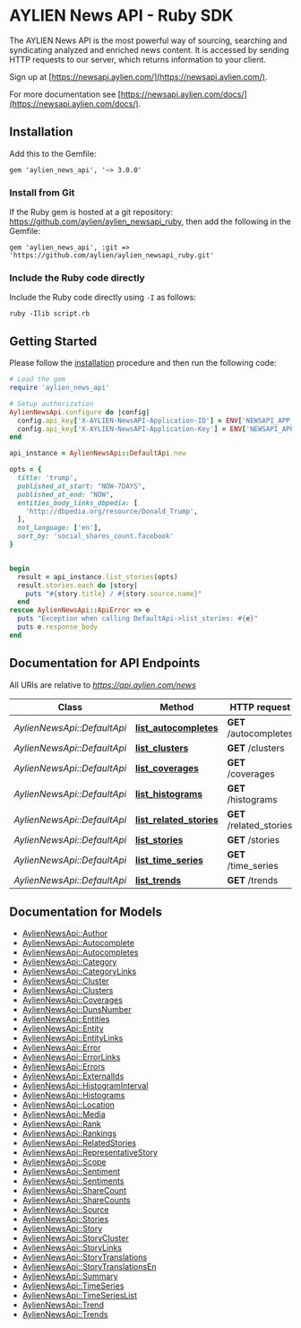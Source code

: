 # AYLIEN News API - Ruby SDK

The AYLIEN News API is the most powerful way of sourcing, searching and syndicating analyzed and enriched news content. It is accessed by sending HTTP requests to our server, which returns information to your client. 

Sign up at [https://newsapi.aylien.com/](https://newsapi.aylien.com/).

For more documentation see [https://newsapi.aylien.com/docs/](https://newsapi.aylien.com/docs/).

## Installation

Add this to the Gemfile:

    gem 'aylien_news_api', '~> 3.0.0'

### Install from Git

If the Ruby gem is hosted at a git repository: https://github.com/aylien/aylien_newsapi_ruby, then add the following in the Gemfile:

    gem 'aylien_news_api', :git => 'https://github.com/aylien/aylien_newsapi_ruby.git'

### Include the Ruby code directly

Include the Ruby code directly using `-I` as follows:

```shell
ruby -Ilib script.rb
```

## Getting Started

Please follow the [installation](#installation) procedure and then run the following code:
```ruby
# Load the gem
require 'aylien_news_api'

# Setup authorization
AylienNewsApi.configure do |config|
  config.api_key['X-AYLIEN-NewsAPI-Application-ID'] = ENV['NEWSAPI_APP_ID']
  config.api_key['X-AYLIEN-NewsAPI-Application-Key'] = ENV['NEWSAPI_APP_KEY']
end

api_instance = AylienNewsApi::DefaultApi.new

opts = {
  title: 'trump',
  published_at_start: "NOW-7DAYS",
  published_at_end: "NOW",
  entities_body_links_dbpedia: [
    'http://dbpedia.org/resource/Donald_Trump',
  ],
  not_language: ['en'],
  sort_by: 'social_shares_count.facebook'
}


begin
  result = api_instance.list_stories(opts)
  result.stories.each do |story|
    puts "#{story.title} / #{story.source.name}"
  end
rescue AylienNewsApi::ApiError => e
  puts "Exception when calling DefaultApi->list_stories: #{e}"
  puts e.response_body
end
```

## Documentation for API Endpoints

All URIs are relative to *https://api.aylien.com/news*

Class | Method | HTTP request | Description
------------ | ------------- | ------------- | -------------
*AylienNewsApi::DefaultApi* | [**list_autocompletes**](docs/DefaultApi.md#list_autocompletes) | **GET** /autocompletes | List autocompletes
*AylienNewsApi::DefaultApi* | [**list_clusters**](docs/DefaultApi.md#list_clusters) | **GET** /clusters | List Clusters
*AylienNewsApi::DefaultApi* | [**list_coverages**](docs/DefaultApi.md#list_coverages) | **GET** /coverages | List coverages
*AylienNewsApi::DefaultApi* | [**list_histograms**](docs/DefaultApi.md#list_histograms) | **GET** /histograms | List histograms
*AylienNewsApi::DefaultApi* | [**list_related_stories**](docs/DefaultApi.md#list_related_stories) | **GET** /related_stories | List related stories
*AylienNewsApi::DefaultApi* | [**list_stories**](docs/DefaultApi.md#list_stories) | **GET** /stories | List Stories
*AylienNewsApi::DefaultApi* | [**list_time_series**](docs/DefaultApi.md#list_time_series) | **GET** /time_series | List time series
*AylienNewsApi::DefaultApi* | [**list_trends**](docs/DefaultApi.md#list_trends) | **GET** /trends | List trends


## Documentation for Models

 - [AylienNewsApi::Author](docs/Author.md)
 - [AylienNewsApi::Autocomplete](docs/Autocomplete.md)
 - [AylienNewsApi::Autocompletes](docs/Autocompletes.md)
 - [AylienNewsApi::Category](docs/Category.md)
 - [AylienNewsApi::CategoryLinks](docs/CategoryLinks.md)
 - [AylienNewsApi::Cluster](docs/Cluster.md)
 - [AylienNewsApi::Clusters](docs/Clusters.md)
 - [AylienNewsApi::Coverages](docs/Coverages.md)
 - [AylienNewsApi::DunsNumber](docs/DunsNumber.md)
 - [AylienNewsApi::Entities](docs/Entities.md)
 - [AylienNewsApi::Entity](docs/Entity.md)
 - [AylienNewsApi::EntityLinks](docs/EntityLinks.md)
 - [AylienNewsApi::Error](docs/Error.md)
 - [AylienNewsApi::ErrorLinks](docs/ErrorLinks.md)
 - [AylienNewsApi::Errors](docs/Errors.md)
 - [AylienNewsApi::ExternalIds](docs/ExternalIds.md)
 - [AylienNewsApi::HistogramInterval](docs/HistogramInterval.md)
 - [AylienNewsApi::Histograms](docs/Histograms.md)
 - [AylienNewsApi::Location](docs/Location.md)
 - [AylienNewsApi::Media](docs/Media.md)
 - [AylienNewsApi::Rank](docs/Rank.md)
 - [AylienNewsApi::Rankings](docs/Rankings.md)
 - [AylienNewsApi::RelatedStories](docs/RelatedStories.md)
 - [AylienNewsApi::RepresentativeStory](docs/RepresentativeStory.md)
 - [AylienNewsApi::Scope](docs/Scope.md)
 - [AylienNewsApi::Sentiment](docs/Sentiment.md)
 - [AylienNewsApi::Sentiments](docs/Sentiments.md)
 - [AylienNewsApi::ShareCount](docs/ShareCount.md)
 - [AylienNewsApi::ShareCounts](docs/ShareCounts.md)
 - [AylienNewsApi::Source](docs/Source.md)
 - [AylienNewsApi::Stories](docs/Stories.md)
 - [AylienNewsApi::Story](docs/Story.md)
 - [AylienNewsApi::StoryCluster](docs/StoryCluster.md)
 - [AylienNewsApi::StoryLinks](docs/StoryLinks.md)
 - [AylienNewsApi::StoryTranslations](docs/StoryTranslations.md)
 - [AylienNewsApi::StoryTranslationsEn](docs/StoryTranslationsEn.md)
 - [AylienNewsApi::Summary](docs/Summary.md)
 - [AylienNewsApi::TimeSeries](docs/TimeSeries.md)
 - [AylienNewsApi::TimeSeriesList](docs/TimeSeriesList.md)
 - [AylienNewsApi::Trend](docs/Trend.md)
 - [AylienNewsApi::Trends](docs/Trends.md)
